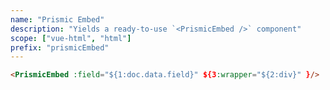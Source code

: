 ```yaml
---
name: "Prismic Embed"
description: "Yields a ready-to-use `<PrismicEmbed />` component"
scope: ["vue-html", "html"]
prefix: "prismicEmbed"
---
```


```html
<PrismicEmbed :field="${1:doc.data.field}" ${3:wrapper="${2:div}" }/>
```
